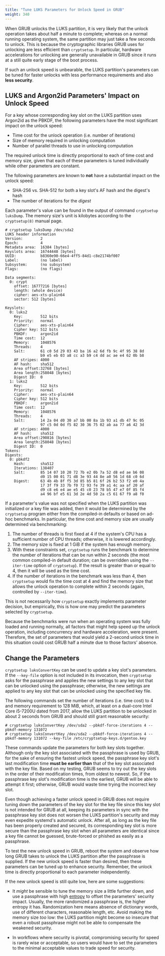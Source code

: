```yaml
---
title: "Tune LUKS Parameters for Unlock Speed in GRUB"
weight: 340
---
```


When GRUB unlocks the LUKS partition, it is very likely that the unlock
operation takes about half a minute to complete; whereas on a normal running
operating system, the same partition may just take a few seconds to unlock.
This is because the cryptographic libraries GRUB uses for unlocking are less
efficient than `cryptsetup`.  In particular, hardware accelerations for
unlocking are generally unavailable in GRUB since it runs at a still quite
early stage of the boot process.

If such an unlock speed is unbearable, the LUKS partition's parameters can be
tuned for faster unlocks with less performance requirements and also **less
security**.

## LUKS and Argon2id Parameters' Impact on Unlock Speed

For a key whose corresponding key slot on the LUKS partition uses Argon2id as
the PBKDF, the following parameters have the most significant impact on the
unlock speed:
- Time cost for the unlock operation (i.e. number of iterations)
- Size of memory required in unlocking computation
- Number of parallel threads to use in unlocking computation

The required unlock time is directly proportional to each of time cost and
memory size, given that each of these parameters is tuned individually while
other parameters are constant.

The following parameters are known to **not** have a substantial impact on the
unlock speed:
- SHA-256 vs. SHA-512 for both a key slot's AF hash and the digest's hash
- The number of iterations for the *digest*

Each parameter's value can be found in the output of command `cryptsetup
luksDump`.  The memory size's unit is kilobytes according to the
`cryptsetup(8)` manual page.

```console {hl_lines=["26-28","32","42-44","48","55-56"]}
# cryptsetup luksDump /dev/sda2
LUKS header information
Version:       	2
Epoch:         	4
Metadata area: 	16384 [bytes]
Keyslots area: 	16744448 [bytes]
UUID:          	b8360e90-66e4-4ff5-84d1-c8e2174bf007
Label:         	(no label)
Subsystem:     	(no subsystem)
Flags:       	(no flags)

Data segments:
  0: crypt
	offset: 16777216 [bytes]
	length: (whole device)
	cipher: aes-xts-plain64
	sector: 512 [bytes]

Keyslots:
  0: luks2
	Key:        512 bits
	Priority:   normal
	Cipher:     aes-xts-plain64
	Cipher key: 512 bits
	PBKDF:      argon2id
	Time cost:  12
	Memory:     1048576
	Threads:    4
	Salt:       61 c0 5d 29 03 43 ba 16 a2 6d fb 9c 4f 95 38 8d
	            b9 e5 eb 03 a8 cc a3 b9 c4 dd ac ae e4 62 0b b8
	AF stripes: 4000
	AF hash:    sha512
	Area offset:32768 [bytes]
	Area length:258048 [bytes]
	Digest ID:  0
  1: luks2
	Key:        512 bits
	Priority:   normal
	Cipher:     aes-xts-plain64
	Cipher key: 512 bits
	PBKDF:      argon2id
	Time cost:  12
	Memory:     1048576
	Threads:    4
	Salt:       14 2a 04 d0 30 a7 bb 00 8a 1b 93 a1 db 47 9c 05
	            97 c5 0d 0d f5 82 30 36 75 02 ab aa 77 a6 42 3d
	AF stripes: 4000
	AF hash:    sha512
	Area offset:290816 [bytes]
	Area length:258048 [bytes]
	Digest ID:  0
Tokens:
Digests:
  0: pbkdf2
	Hash:       sha512
	Iterations: 138407
	Salt:       85 14 07 10 20 72 7b e2 0b 7a 52 d8 ed ae b6 08
	            d0 15 00 01 71 d8 3e 93 44 8e a0 56 1d 68 c0 6d
	Digest:     63 4b 4b 8f f5 3d 85 b5 81 6f 26 b2 53 f2 e0 4a
	            17 3f f9 33 7b f0 72 93 fe 39 a1 4c aa af 20 af
	            d9 c8 e6 e4 ae e5 45 c0 23 78 b5 47 e7 0f 85 f4
	            a4 96 bf e5 61 3d 2e 4d 50 2a c5 61 67 f9 a8 f0
```

If a parameter's value was not specified when the LUKS partition was
initialized or a key file was added, then it would be determined by the
`cryptsetup` program either from the compiled-in defaults or based on ad-hoc
benchmarks.  In particular, the time cost and memory size are usually
determined via benchmarking:

1. The number of threads is first fixed at 4 if the system's CPU has a
   sufficient number of CPU threads; otherwise, it is lowered accordingly.
2. The memory size is fixed at 1 GiB if the system has enough memory.
3. With these constraints set, `cryptsetup` runs the benchmark to determine the
   number of iterations that can be run within 2 seconds (the most common
   compiled-in default duration; can be overridden using the `--iter-time`
   option of `cryptsetup`).  If the result is greater than or equal to 4, then
   it will be used as the time cost.
4. If the number of iterations in the benchmark was less than 4, then
   `cryptsetup` would fix the time cost at 4 and find the memory size that
   allows the unlock operation to complete within 2 seconds (again, controlled
   by `--iter-time`).

This is not necessarily how `cryptsetup` exactly implements parameter decision,
but empirically, this is how one may predict the parameters selected by
`cryptsetup`.

Because the benchmarks were run when an operating system was fully loaded and
running normally, all factors that might help speed up the unlock operation,
including concurrency and hardware acceleration, were present.  Therefore, the
set of parameters that would yield a 2-second unlock time in this situation
could cost GRUB half a minute due to those factors' absence.

## Change the Parameters

`cryptsetup luksConvertKey` can be used to update a key slot's parameters.  If
the `--key-file` option is not included in its invocation, then `cryptsetup`
asks for the passphrase and applies the new settings to any key slot that can
be unlocked using the passphrase; otherwise, the new settings are applied to
any key slot that can be unlocked using the specified key file.

The following commands set the number of iterations (i.e. time cost) to 4 and
memory requirement to 128 MiB, which, at least on a dual-core Intel Core
i5-7200U dated from 2017, allow the LUKS partition to be unlocked in about 2
seconds from GRUB and should still grant reasonable security:

```console
# cryptsetup luksConvertKey /dev/sda2 --pbkdf-force-iterations 4 --pbkdf-memory 131072
# cryptsetup luksConvertKey /dev/sda2 --pbkdf-force-iterations 4 --pbkdf-memory 131072 --key-file /etc/cryptsetup-keys.d/gentoo.key
```

These commands update the parameters for both key slots together.  Although
only the key slot associated with the passphrase is used by GRUB, for the sake
of ensuring the fastest unlock speed, the passphrase key slot's last
modification time **must be earlier than** that of the key slot associated with
the key file.  Based on my testing, GRUB seems to try out the key slots in the
order of their modification times, from oldest to newest.  So, if the
passphrase key slot's modification time is the earliest, GRUB will be able to
attempt it first; otherwise, GRUB would waste time trying the incorrect key
slot.

Even though achieving a faster unlock speed in GRUB does not require tuning
down the parameters of the key slot for the key file since this key slot is not
intended for GRUB at all, keeping its parameters in sync with the passphrase
key slot does not worsen the LUKS partition's security and may even expedite
systemd's automatic unlock.  After all, as long as the key file has been
properly created and secured, its corresponding key slot is more secure than
the passphrase key slot when all parameters are identical since a key file
cannot be guessed, brute-forced or phished as easily as a passphrase.

To test the new unlock speed in GRUB, reboot the system and observe how long
GRUB takes to unlock the LUKS partition after the passphrase is supplied.  If
the new unlock speed is faster than desired, then these parameters can be tuned
up to enhance security.  Remember, the unlock time is directly proportional to
each parameter independently.

If the new unlock speed is still quite low, here are some suggestions:

- It *might* be sensible to tune the memory size a little further down, and use
  a passphrase with high [entropy][wikipedia-entropy-info-theory] to offset the
  parameters' security impact.  Usually, the more randomized a passphrase is,
  the higher entropy it has.  Randomization here means absence of dictionary
  words, use of different characters, reasonable length, etc.  Avoid making the
  memory size *too* low: the LUKS partition might become so insecure that even
  a robust passphrase might not be able to compensate the weakened security.

- In workflows where security is pivotal, compromising security for speed is
  rarely wise or acceptable, so users would have to set the parameters to the
  minimal acceptable values to trade speed for security.

[wikipedia-entropy-info-theory]: https://en.wikipedia.org/wiki/Entropy_(information_theory)
